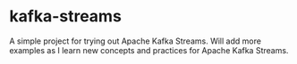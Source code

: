 # kafka-streams

A simple project for trying out Apache Kafka Streams. Will add more examples as I learn new concepts and practices for Apache Kafka Streams.
